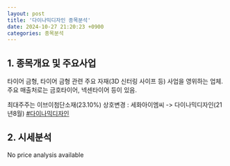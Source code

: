 ```yaml
---
layout: post
title: '다이나믹디자인 종목분석'
date: 2024-10-27 21:20:23 +0900
categories: 종목분석
---
```


## 1. 종목개요 및 주요사업

타이어 금형, 타이어 금형 관련 주요 자재(3D 신터링 사이프 등) 사업을 영위하는 업체. 주요 매출처로는 금호타이어, 넥센타이어 등이 있음.

최대주주는 이브이첨단소재(23.10%) 상호변경 : 세화아이엠씨 -> 다이나믹디자인(21년8월)
[#다이나믹디자인](#)

## 2. 시세분석

No price analysis available
